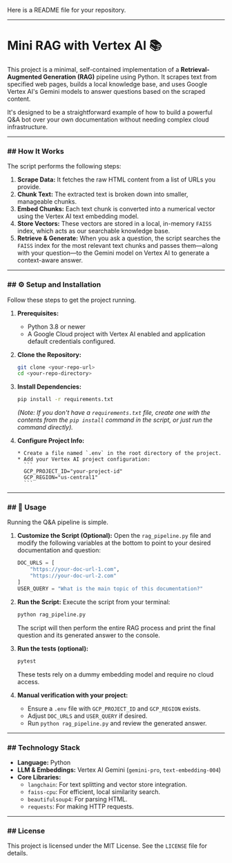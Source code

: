 Here is a README file for your repository.

-----

# Mini RAG with Vertex AI 📚

This project is a minimal, self-contained implementation of a **Retrieval-Augmented Generation (RAG)** pipeline using Python. It scrapes text from specified web pages, builds a local knowledge base, and uses Google Vertex AI's Gemini models to answer questions based on the scraped content.

It's designed to be a straightforward example of how to build a powerful Q\&A bot over your own documentation without needing complex cloud infrastructure.

-----

### \#\# How It Works

The script performs the following steps:

1.  **Scrape Data:** It fetches the raw HTML content from a list of URLs you provide.
2.  **Chunk Text:** The extracted text is broken down into smaller, manageable chunks.
3.  **Embed Chunks:** Each text chunk is converted into a numerical vector using the Vertex AI text embedding model.
4.  **Store Vectors:** These vectors are stored in a local, in-memory `FAISS` index, which acts as our searchable knowledge base.
5.  **Retrieve & Generate:** When you ask a question, the script searches the `FAISS` index for the most relevant text chunks and passes them—along with your question—to the Gemini model on Vertex AI to generate a context-aware answer.

-----

### \#\# ⚙️ Setup and Installation

Follow these steps to get the project running.

1.  **Prerequisites:**

      * Python 3.8 or newer
      * A Google Cloud project with Vertex AI enabled and application default credentials configured.

2.  **Clone the Repository:**

    ```bash
    git clone <your-repo-url>
    cd <your-repo-directory>
    ```

3.  **Install Dependencies:**

    ```bash
    pip install -r requirements.txt
    ```

    *(Note: If you don't have a `requirements.txt` file, create one with the contents from the `pip install` command in the script, or just run the command directly).*

4.  **Configure Project Info:**

        * Create a file named `.env` in the root directory of the project.
        * Add your Vertex AI project configuration:
          ```
          GCP_PROJECT_ID="your-project-id"
          GCP_REGION="us-central1"
          ```

-----

### \#\# 🚀 Usage

Running the Q\&A pipeline is simple.

1.  **Customize the Script (Optional):**
    Open the `rag_pipeline.py` file and modify the following variables at the bottom to point to your desired documentation and question:

    ```python
    DOC_URLS = [
        "https://your-doc-url-1.com",
        "https://your-doc-url-2.com"
    ]
    USER_QUERY = "What is the main topic of this documentation?"
    ```

2.  **Run the Script:**
    Execute the script from your terminal:

    ```bash
    python rag_pipeline.py
    ```

    The script will then perform the entire RAG process and print the final question and its generated answer to the console.

3. **Run the tests (optional):**
    ```bash
    pytest
    ```
    These tests rely on a dummy embedding model and require no cloud access.

4. **Manual verification with your project:**
    * Ensure a `.env` file with `GCP_PROJECT_ID` and `GCP_REGION` exists.
    * Adjust `DOC_URLS` and `USER_QUERY` if desired.
    * Run `python rag_pipeline.py` and review the generated answer.

-----

### \#\# Technology Stack

  * **Language:** Python
  * **LLM & Embeddings:** Vertex AI Gemini (`gemini-pro`, `text-embedding-004`)
  * **Core Libraries:**
      * `langchain`: For text splitting and vector store integration.
      * `faiss-cpu`: For efficient, local similarity search.
      * `beautifulsoup4`: For parsing HTML.
      * `requests`: For making HTTP requests.

-----

### \#\# License

This project is licensed under the MIT License. See the `LICENSE` file for details.